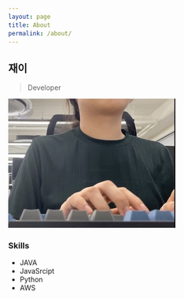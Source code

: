 ```yaml
---
layout: page
title: About
permalink: /about/
---
```


## 재이
> Developer

![alt text](/public/img/photo.jpeg)

### Skills
- JAVA
- JavaSrcipt
- Python
- AWS
